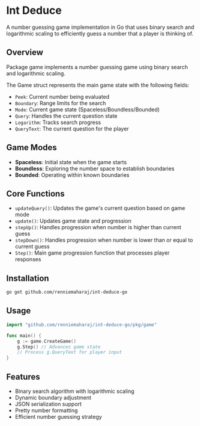 # Int Deduce

A number guessing game implementation in Go that uses binary search and logarithmic scaling to efficiently guess a number that a player is thinking of.

## Overview

Package game implements a number guessing game using binary search and logarithmic scaling.

The Game struct represents the main game state with the following fields:
- `Peek`: Current number being evaluated
- `Boundary`: Range limits for the search
- `Mode`: Current game state (Spaceless/Boundless/Bounded)
- `Query`: Handles the current question state
- `Logarithm`: Tracks search progress
- `QueryText`: The current question for the player

## Game Modes

- **Spaceless**: Initial state when the game starts
- **Boundless**: Exploring the number space to establish boundaries
- **Bounded**: Operating within known boundaries

## Core Functions

- `updateQuery()`: Updates the game's current question based on game mode
- `update()`: Updates game state and progression
- `stepUp()`: Handles progression when number is higher than current guess
- `stepDown()`: Handles progression when number is lower than or equal to current guess
- `Step()`: Main game progression function that processes player responses

## Installation

```bash
go get github.com/renniemaharaj/int-deduce-go
```

## Usage

```go
import "github.com/renniemaharaj/int-deduce-go/pkg/game"

func main() {
    g := game.CreateGame()
    g.Step() // Advances game state
    // Process g.QueryText for player input
}
```

## Features

- Binary search algorithm with logarithmic scaling
- Dynamic boundary adjustment
- JSON serialization support
- Pretty number formatting
- Efficient number guessing strategy
